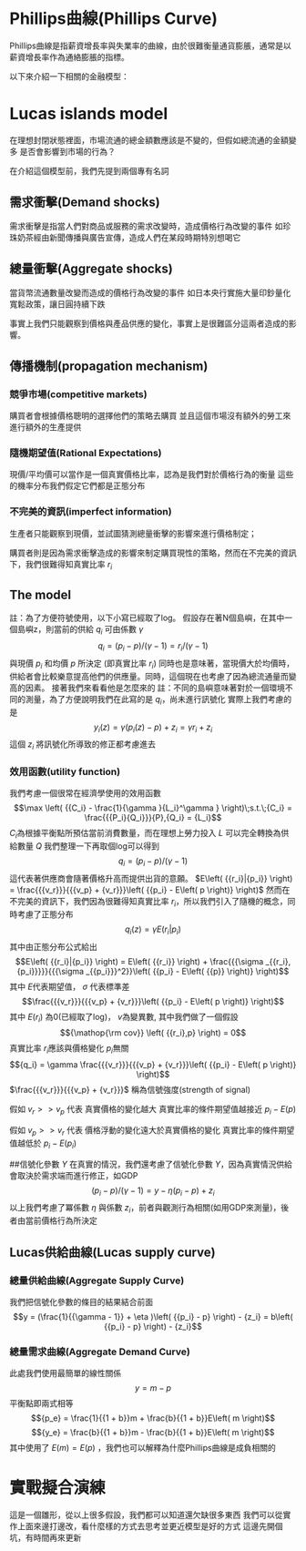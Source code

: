 # Phillips曲線(Phillips Curve)
Phillips曲線是指薪資增長率與失業率的曲線，由於很難衡量通貨膨脹，通常是以薪資增長率作為通絡膨脹的指標。

以下來介紹一下相關的金融模型：

# Lucas islands model
在理想封閉狀態裡面，市場流通的總金額數應該是不變的，但假如總流通的金額變多
是否會影響到市場的行為？

在介紹這個模型前，我們先提到兩個專有名詞
## 需求衝擊(Demand shocks)
需求衝擊是指當人們對商品或服務的需求改變時，造成價格行為改變的事件
如珍珠奶茶經由新聞傳播與廣告宣傳，造成人們在某段時期特別想喝它
## 總量衝擊(Aggregate shocks)
當貨幣流通數量改變而造成的價格行為改變的事件
如日本央行實施大量印鈔量化寬鬆政策，讓日圓持續下跌

事實上我們只能觀察到價格與產品供應的變化，事實上是很難區分這兩者造成的影響。
## 傳播機制(propagation mechanism)
### 競爭市場(competitive markets)
購買者會根據價格聰明的選擇他們的策略去購買
並且這個市場沒有額外的勞工來進行額外的生產提供

### 隨機期望值(Rational Expectations)
現價/平均價可以當作是一個真實價格比率，認為是我們對於價格行為的衡量
這些的機率分布我們假定它們都是正態分布
### 不完美的資訊(imperfect information)
生產者只能觀察到現價，並試圖猜測總量衝擊的影響來進行價格制定；

購買者則是因為需求衝擊造成的影響來制定購買現性的策略，然而在不完美的資訊下，我們很難得知真實比率 $r_i$

## The model
註：為了方便符號使用，以下小寫已經取了log。
假設存在著N個島嶼，在其中一個島嶼z，則當前的供給 $q_i$ 可由係數 $\gamma$ 
$${q_i} = \left( {{p_i} - p} \right)/\left( {\gamma  - 1} \right) = {r_i}/\left( {\gamma  - 1} \right)$$
與現價 $p_i$ 和均價 $p$ 所決定 (即真實比率 $r_i$)
同時也是意味著，當現價大於均價時，供給者會比較樂意提高他們的供應量。同時，這個現在也考慮了因為總流通量而變高的因素。
接著我們來看看他是怎麼來的
註：不同的島嶼意味著對於一個環境不同的測量，為了方便說明我們在此寫的是 $q_i$，尚未進行訊號化
實際上我們考慮的是
$${y_i}\left( z \right) = \gamma \left( {{p_i}\left( z \right) - p} \right) + {z_i} = \gamma r_i + {z_i}$$
這個 $z_i$ 將訊號化所導致的修正都考慮進去
### 效用函數(utility function)
我們考慮一個很常在經濟學使用的效用函數
$$\max \left( {{C_i} - \frac{1}{\gamma }{L_i}^\gamma } \right)\;s.t.\;{C_i} = \frac{{{P_i}{Q_i}}}{P},{Q_i} = {L_i}$$
$C_i$為根據平衡點所預估當前消費數量，而在理想上勞力投入 $L$ 可以完全轉換為供給數量 $Q$
我們整理一下再取個log可以得到
$${q_i} = \left( {{p_i} - p} \right)/\left( {\gamma  - 1} \right)$$
這代表著供應商會隨著價格升高而提供出貨的意願。
$E\left( {{r_i}|{p_i}} \right) = \frac{{{v_r}}}{{{v_p} + {v_r}}}\left( {{p_i} - E\left( p \right)} \right)$
然而在不完美的資訊下，我們因為很難得知真實比率 $r_i$，所以我們引入了隨機的概念，同時考慮了正態分布
$${q_i}\left( z \right) = \gamma E\left( {{r_i}|{p_i}} \right)$$
其中由正態分布公式給出
$$E\left( {{r_i}|{p_i}} \right) = E\left( {{r_i}} \right) + \frac{{{\sigma _{{r_i},{p_i}}}}}{{{\sigma _{{p_i}}}^2}}\left( {{p_i} - E\left( {{p}} \right)} \right)$$
其中 $E$代表期望值， $\sigma$ 代表標準差
$$\frac{{{v_r}}}{{{v_p} + {v_r}}}\left( {{p_i} - E\left( p \right)} \right)$$
其中 $E\left( {{r_i}} \right)$ 為0(已經取了log)， $v$為變異數, 其中我們做了一個假設
$${\mathop{\rm cov}} \left( {{r_i},p} \right) = 0$$
真實比率 $r_i$應該與價格變化 $p_i$無關
$${q_i} = \gamma \frac{{{v_r}}}{{{v_p} + {v_r}}}\left( {{p_i} - E\left( p \right)} \right)$$
$\frac{{{v_r}}}{{{v_p} + {v_r}}}$ 稱為信號強度(strength of signal)

假如 ${v_r} >  > {v_p}$ 代表 真實價格的變化越大 真實比率的條件期望值越接近 $p_i-E(p)$

假如 ${v_p} >  > {v_r}$ 代表 價格浮動的變化遠大於真實價格的變化 真實比率的條件期望值越低於 $p_i-E(p_i)$

##信號化參數 $Y$
在真實的情況，我們還考慮了信號化參數 $Y$，因為真實情況供給會取決於需求端而進行修正，如GDP
$$\left( {{p_i} - p} \right)/\left( {\gamma  - 1} \right) = y - \eta \left( {{p_i} - p} \right) + {z_i}$$
以上我們考慮了冪係數 $\eta$ 與係數 $z_i$，前者與觀測行為相關(如用GDP來測量)，後者由當前價格行為所決定

## Lucas供給曲線(Lucas supply curve)
### 總量供給曲線(Aggregate Supply Curve)
我們把信號化參數的條目的結果結合前面
$$y = (\frac{1}{{\gamma  - 1}} + \eta )\left( {{p_i} - p} \right) - {z_i} = b\left( {{p_i} - p} \right) - {z_i}$$
### 總量需求曲線(Aggregate Demand Curve)
此處我們使用最簡單的線性關係
$$y=m-p$$
平衡點即兩式相等
$${p_e} = \frac{1}{{1 + b}}m + \frac{b}{{1 + b}}E\left( m \right)$$
$${y_e} = \frac{b}{{1 + b}}m - \frac{b}{{1 + b}}E\left( m \right)$$
其中使用了 $E(m)=E(p)$ ，我們也可以解釋為什麼Phillips曲線是成負相關的

# 實戰擬合演練
這是一個雛形，從以上很多假設，我們都可以知道還欠缺很多東西
我們可以從實作上面來邊打邊改，看什麼樣的方式去思考並更近模型是好的方式
這邊先開個坑，有時間再來更新
